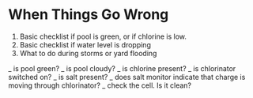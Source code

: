 ﻿# When Things Go Wrong

1. Basic checklist if pool is green, or if chlorine is low.
2. Basic checklist if water level is dropping
3. What to do during storms or yard flooding


_ is pool green?
_ is pool cloudy?
_ is chlorine present?
_ is chlorinator switched on?
_ is salt present?
_ does salt monitor indicate that charge is moving through chlorinator?
_ check the cell. Is it clean?